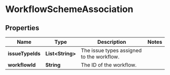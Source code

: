 # WorkflowSchemeAssociation

## Properties
Name | Type | Description | Notes
------------ | ------------- | ------------- | -------------
**issueTypeIds** | **List&lt;String&gt;** | The issue types assigned to the workflow. | 
**workflowId** | **String** | The ID of the workflow. | 
